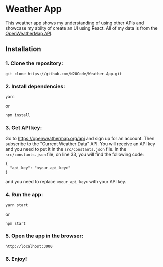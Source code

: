 # Weather App

This weather app shows my understanding of using other APIs and showcase my abilty of create an UI using React. All of my data is from the [OpenWeatherMap API](https://openweathermap.org/).

## Installation

### 1. Clone the repository:

```
git clone https://github.com/N20Code/Weather-App.git
```

### 2. Install dependencies:

```
yarn
```

or

```
npm install
```

### 3. Get API key:

Go to https://openweathermap.org/api and sign up for an account. Then subscribe to the "Current Weather Data" API. You will receive an API key and you need to put it in the `src/constants.json` file.
In the `src/constants.json` file, on line 33, you will find the following code:

```
{
  "api_key": "<your_api_key>"
}
```

and you need to replace `<your_api_key>` with your API key.

### 4. Run the app:

```
yarn start
```

or

```
npm start
```

### 5. Open the app in the browser:

```
http://localhost:3000
```

### 6. Enjoy!

